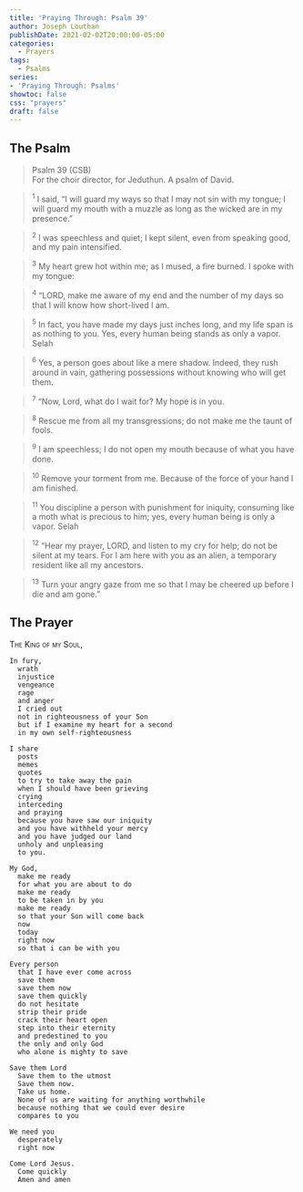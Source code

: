 ```yaml
---
title: 'Praying Through: Psalm 39'
author: Joseph Louthan
publishDate: 2021-02-02T20:00:00-05:00
categories:
  - Prayers
tags:
  - Psalms
series:
- 'Praying Through: Psalms'
showtoc: false
css: "prayers"
draft: false
---
```

## The Psalm

>Psalm 39 (CSB)  
><sup></sup> For the choir director, for Jeduthun. A psalm of David. 

><sup>1</sup> I said, “I will guard my ways so that I may not sin with my tongue; I will guard my mouth with a muzzle as long as the wicked are in my presence.” 

><sup>2</sup> I was speechless and quiet; I kept silent, even from speaking good, and my pain intensified. 

><sup>3</sup> My heart grew hot within me; as I mused, a fire burned. I spoke with my tongue: 

><sup>4</sup> “LORD, make me aware of my end and the number of my days so that I will know how short-lived I am. 

><sup>5</sup> In fact, you have made my days just inches long, and my life span is as nothing to you. Yes, every human being stands as only a vapor. Selah 

><sup>6</sup> Yes, a person goes about like a mere shadow. Indeed, they rush around in vain, gathering possessions without knowing who will get them. 

><sup>7</sup> “Now, Lord, what do I wait for? My hope is in you. 

><sup>8</sup> Rescue me from all my transgressions; do not make me the taunt of fools. 

><sup>9</sup> I am speechless; I do not open my mouth because of what you have done. 

><sup>10</sup> Remove your torment from me. Because of the force of your hand I am finished. 

><sup>11</sup> You discipline a person with punishment for iniquity, consuming like a moth what is precious to him; yes, every human being is only a vapor. Selah 

><sup>12</sup> “Hear my prayer, LORD, and listen to my cry for help; do not be silent at my tears. For I am here with you as an alien, a temporary resident like all my ancestors. 

><sup>13</sup> Turn your angry gaze from me so that I may be cheered up before I die and am gone.”

## The Prayer

<div style="font-variant: small-caps;">
The King of my Soul,
</div>

```text
In fury,
  wrath
  injustice
  vengeance
  rage
  and anger
  I cried out
  not in righteousness of your Son
  but if I examine my heart for a second
  in my own self-righteousness

I share
  posts
  memes
  quotes
  to try to take away the pain
  when I should have been grieving
  crying
  interceding
  and praying
  because you have saw our iniquity
  and you have withheld your mercy
  and you have judged our land
  unholy and unpleasing
  to you.

My God,
  make me ready
  for what you are about to do
  make me ready
  to be taken in by you
  make me ready
  so that your Son will come back
  now
  today
  right now
  so that i can be with you

Every person
  that I have ever come across
  save them
  save them now
  save them quickly
  do not hesitate
  strip their pride
  crack their heart open
  step into their eternity
  and predestined to you
  the only and only God
  who alone is mighty to save

Save them Lord
  Save them to the utmost
  Save them now.
  Take us home.
  None of us are waiting for anything worthwhile
  because nothing that we could ever desire
  compares to you

We need you
  desperately
  right now

Come Lord Jesus.
  Come quickly
  Amen and amen
```
